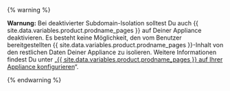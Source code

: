 {% warning %}

**Warnung:** Bei deaktivierter Subdomain-Isolation solltest Du auch {{ site.data.variables.product.prodname_pages }} auf Deiner Appliance deaktivieren. Es besteht keine Möglichkeit, den vom Benutzer bereitgestellten {{ site.data.variables.product.prodname_pages }}-Inhalt von den restlichen Daten Deiner Appliance zu isolieren. Weitere Informationen findest Du unter „[{{ site.data.variables.product.prodname_pages }} auf Ihrer Appliance konfigurieren](/enterprise/admin/guides/installation/configuring-github-pages-on-your-appliance/)“.

{% endwarning %}
